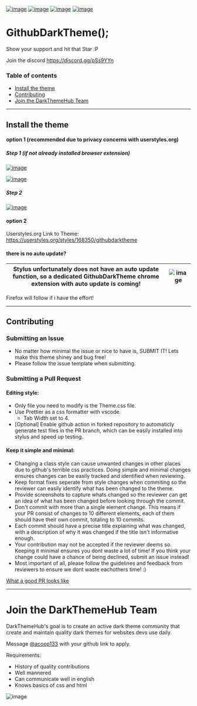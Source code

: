 [![image](https://img.shields.io/github/v/release/Darkthemehub/GithubDarktheme?style=flat-square)](https://github.com/DarkThemeHub/GithubDarkTheme/releases/latest)
[![image](https://img.shields.io/github/release-date/darkthemehub/githubdarktheme?color=%23DD7A00&label=Last%20updated&style=flat-square)](https://github.com/DarkThemeHub/GithubDarkTheme/releases)
[![image](https://img.shields.io/github/contributors/DarkThemehub/GithubDarktheme?style=flat-square)](https://github.com/DarkThemeHub/GithubDarkTheme/graphs/contributors)
[![image](https://img.shields.io/github/size/Darkthemehub/GithubDarkTheme/Generated/github.user.styl?color=purple&label=Theme%20size&style=flat-square)](https://github.com/DarkThemeHub/GithubDarkTheme/blob/master/Generated/github.user.styl)
# GithubDarkTheme();
Show your support and hit that Star :P

Join the discord https://discord.gg/pSs9YYn

### Table of contents
* [Install the theme](#install-the-theme)
* [Contributing](#contributing)
* [Join the DarkThemeHub Team](#join-the-darkthemehub-team)

<hr>

## Install the theme
#### option 1 (recommended due to privacy concerns with userstyles.org)

##### Step 1 (if not already installed browser extension)
[![image](https://img.shields.io/badge/Install-Stylus%20Chrome%20Extension-116b59.svg?longCache=true&amp;style=for-the-badge)](https://chrome.google.com/webstore/detail/stylus/clngdbkpkpeebahjckkjfobafhncgmne/)

[![image](https://img.shields.io/badge/Install-Stylus%20Firefox%20Extension-116b59.svg?longCache=true&amp;style=for-the-badge)](https://addons.mozilla.org/en-GB/firefox/addon/styl-us/)

##### Step 2
[![image](https://img.shields.io/badge/Install/Update%20directly%20with-Stylus-116b59.svg?longCache=true&amp;style=for-the-badge)](https://raw.githubusercontent.com/DarkThemeHub/GithubDarkTheme/master/Generated/github.user.styl)

#### option 2
Userstyles.org Link to Theme: https://userstyles.org/styles/168350/githubdarktheme

#### there is no auto update?
Stylus unfortunately does not have an auto update function, so a dedicated GithubDarkTheme chrome extension with auto update is coming! | ![image](https://i.gyazo.com/e168783e69f1044db778a5b9dbae43e9.png)
------------ | -------------

Firefox will follow if i have the effort!

<hr>

## Contributing
### Submitting an Issue
* No matter how minimal the issue or nice to have is, SUBMIT IT! Lets make this theme shiney and bug free!
* Please follow the issue template when submitting.

### Submitting a Pull Request
#### Editing style: 
* Only file you need to modify is the Theme.css file.
* Use Prettier as a css formatter with vscode.
   * Tab Width set to 4.
* [Optional] Enable github action in forked repository to automaticly generate test files in the PR branch, which can be easily installed into stylus and speed up testing.

#### Keep it simple and minimal: 
* Changing a class style can cause unwanted changes in other places due to github's terrible css practices. Doing simple and minimal changes ensures changes can be easily tracked and identified when reviewing.
* Keep format fixes seperate from style changes when commiting so the reviewer can easily identify what has been changed to the theme.
* Provide screenshots to capture whats changed so the reviewer can get an idea of what has been changed before looking through the commit.
* Don't commit with more than a single element change. This means if your PR consist of changes to 10 different elements, each of them should have their own commit, totaling to 10 commits.
* Each commit should have a precise title explaining what was changed, with a description of why it was changed if the title isn't informative enough.
* Your contribution may not be accepted if the reviewer deems so. Keeping it minimal ensures you dont waste a lot of time! If you think your change could have a chance of being declined, submit an issue instead!
* Most important of all, please follow the guidelines and feedback from reviewers to ensure we dont waste eachothers time! :)

[What a good PR looks like](https://github.com/DarkThemeHub/GithubDarkTheme/pull/126)
<hr>

# Join the DarkThemeHub Team
DarkThemeHub's goal is to create an active dark theme community that create and maintain quality dark themes for websites devs use daily.

Message [@acoop133](https://twitter.com/acoop133) with your github link to apply.

Requirements:
* History of quality contributions
* Well mannered
* Can communicate well in english 
* Knows basics of css and html



![image](https://i.gyazo.com/21ad1e0850b0259867cc1803a5b68bdc.png)
